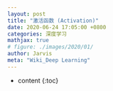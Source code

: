 ```yaml
---
layout: post
title: "激活函数 (Activation)"
date: 2020-06-24 17:05:00 +0800
categories: 深度学习
mathjax: true
# figure: ./images/2020/01/
author: Jarvis
meta: "Wiki_Deep Learning"
---
```


* content
{:toc}


